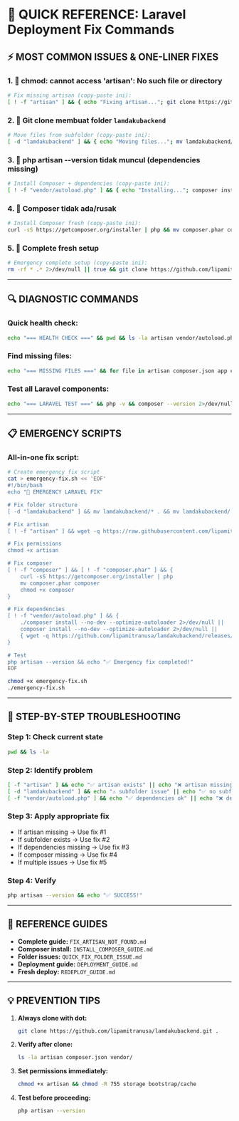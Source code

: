# 🚀 QUICK REFERENCE: Laravel Deployment Fix Commands

## ⚡ MOST COMMON ISSUES & ONE-LINER FIXES

### 1. 🚨 chmod: cannot access 'artisan': No such file or directory

```bash
# Fix missing artisan (copy-paste ini):
[ ! -f "artisan" ] && { echo "Fixing artisan..."; git clone https://github.com/lipamitranusa/lamdakubackend.git temp && mv temp/* . && mv temp/.* . 2>/dev/null || true && rm -rf temp; } || echo "artisan exists" && chmod +x artisan && ls -la artisan && echo "✅ Artisan ready"
```

### 2. 🚨 Git clone membuat folder `lamdakubackend`

```bash
# Move files from subfolder (copy-paste ini):
[ -d "lamdakubackend" ] && { echo "Moving files..."; mv lamdakubackend/* . && mv lamdakubackend/.* . 2>/dev/null || true && rm -rf lamdakubackend; } && chmod +x artisan && echo "✅ Files moved to root"
```

### 3. 🚨 php artisan --version tidak muncul (dependencies missing)

```bash
# Install Composer + dependencies (copy-paste ini):
[ ! -f "vendor/autoload.php" ] && { echo "Installing..."; composer install --no-dev 2>/dev/null || { curl -sS https://getcomposer.org/installer | php && mv composer.phar composer && chmod +x composer && ./composer install --no-dev; } || { wget -q https://github.com/lipamitranusa/lamdakubackend/releases/download/vendor/vendor.zip && unzip -q vendor.zip && rm vendor.zip; }; } && php artisan --version && echo "✅ Laravel ready!"
```

### 4. 🚨 Composer tidak ada/rusak

```bash
# Install Composer fresh (copy-paste ini):
curl -sS https://getcomposer.org/installer | php && mv composer.phar composer && chmod +x composer && echo "✅ Composer installed - Version:" && ./composer --version
```

### 5. 🚨 Complete fresh setup

```bash
# Emergency complete setup (copy-paste ini):
rm -rf * .* 2>/dev/null || true && git clone https://github.com/lipamitranusa/lamdakubackend.git . && chmod +x artisan && composer install --no-dev --optimize-autoloader && echo "✅ Fresh setup complete"
```

---

## 🔍 DIAGNOSTIC COMMANDS

### Quick health check:
```bash
echo "=== HEALTH CHECK ===" && pwd && ls -la artisan vendor/autoload.php composer.json 2>/dev/null && php artisan --version 2>&1 && echo "✅ Status checked"
```

### Find missing files:
```bash
echo "=== MISSING FILES ===" && for file in artisan composer.json app config bootstrap vendor; do [ -e "$file" ] && echo "✅ $file" || echo "❌ $file MISSING"; done
```

### Test all Laravel components:
```bash
echo "=== LARAVEL TEST ===" && php -v && composer --version 2>/dev/null && php artisan --version && php artisan list | head -5 && echo "✅ All tests complete"
```

---

## 📋 EMERGENCY SCRIPTS

### All-in-one fix script:
```bash
# Create emergency fix script
cat > emergency-fix.sh << 'EOF'
#!/bin/bash
echo "🚨 EMERGENCY LARAVEL FIX"

# Fix folder structure
[ -d "lamdakubackend" ] && mv lamdakubackend/* . && mv lamdakubackend/.* . 2>/dev/null || true && rm -rf lamdakubackend

# Fix artisan
[ ! -f "artisan" ] && wget -q https://raw.githubusercontent.com/lipamitranusa/lamdakubackend/master/artisan -O artisan

# Fix permissions
chmod +x artisan

# Fix composer
[ ! -f "composer" ] && [ ! -f "composer.phar" ] && {
    curl -sS https://getcomposer.org/installer | php
    mv composer.phar composer
    chmod +x composer
}

# Fix dependencies
[ ! -f "vendor/autoload.php" ] && {
    ./composer install --no-dev --optimize-autoloader 2>/dev/null || 
    composer install --no-dev --optimize-autoloader 2>/dev/null ||
    { wget -q https://github.com/lipamitranusa/lamdakubackend/releases/download/vendor/vendor.zip && unzip -q vendor.zip && rm vendor.zip; }
}

# Test
php artisan --version && echo "✅ Emergency fix completed!"
EOF

chmod +x emergency-fix.sh
./emergency-fix.sh
```

---

## 🎯 STEP-BY-STEP TROUBLESHOOTING

### Step 1: Check current state
```bash
pwd && ls -la
```

### Step 2: Identify problem
```bash
[ -f "artisan" ] && echo "✅ artisan exists" || echo "❌ artisan missing"
[ -d "lamdakubackend" ] && echo "⚠️ subfolder issue" || echo "✅ no subfolder"
[ -f "vendor/autoload.php" ] && echo "✅ dependencies ok" || echo "❌ dependencies missing"
```

### Step 3: Apply appropriate fix
- If artisan missing → Use fix #1
- If subfolder exists → Use fix #2  
- If dependencies missing → Use fix #3
- If composer missing → Use fix #4
- If multiple issues → Use fix #5

### Step 4: Verify
```bash
php artisan --version && echo "✅ SUCCESS!"
```

---

## 🔗 REFERENCE GUIDES

- **Complete guide:** `FIX_ARTISAN_NOT_FOUND.md`
- **Composer install:** `INSTALL_COMPOSER_GUIDE.md`
- **Folder issues:** `QUICK_FIX_FOLDER_ISSUE.md`
- **Deployment guide:** `DEPLOYMENT_GUIDE.md`
- **Fresh deploy:** `REDEPLOY_GUIDE.md`

---

## 💡 PREVENTION TIPS

1. **Always clone with dot:**
   ```bash
   git clone https://github.com/lipamitranusa/lamdakubackend.git .
   ```

2. **Verify after clone:**
   ```bash
   ls -la artisan composer.json vendor/
   ```

3. **Set permissions immediately:**
   ```bash
   chmod +x artisan && chmod -R 755 storage bootstrap/cache
   ```

4. **Test before proceeding:**
   ```bash
   php artisan --version
   ```
